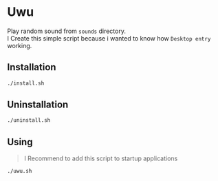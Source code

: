 # Uwu

Play random sound from `sounds` directory.  
I Create this simple script because i wanted to know how `Desktop entry` working.

## Installation

```bash
./install.sh
```

## Uninstallation 

```bash
./uninstall.sh
```

## Using

> I Recommend to add this script to startup applications

```bash
./uwu.sh
```
